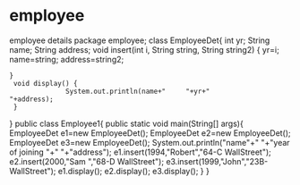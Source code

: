 # employee
employee details
package employee;
 class EmployeeDet{
	 int yr;
	 String name;
	 String address;
	 void insert(int i, String string, String string2) 
	 {
		 yr=i;
		name=string;
		address=string2;
	
	} 
	 void display() {
	              System.out.println(name+"     "+yr+"                  "+address);
	 }
 }
 public class Employee1{
	 public static void main(String[] args){
		 EmployeeDet e1=new EmployeeDet();
		 EmployeeDet e2=new EmployeeDet();
		 EmployeeDet e3=new EmployeeDet();
		 System.out.println("name"+"     "+"year of joining "+"      "+"address");
		 e1.insert(1994,"Robert","64-C WallStreet");
		 e2.insert(2000,"Sam ","68-D WallStreet");
		 e3.insert(1999,"John","23B-WallStreet");
		 e1.display();
		 e2.display();
		 e3.display();
	 }
	 }
		 




